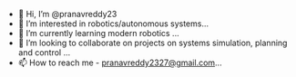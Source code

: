 - 👋 Hi, I’m @pranavreddy23
- 👀 I’m interested in robotics/autonomous systems...
- 🌱 I’m currently learning modern robotics ...
- 💞️ I’m looking to collaborate on projects on systems simulation, planning and control ...
- 📫 How to reach me - pranavreddy2327@gmail.com...

<!---
pranavreddy23/pranavreddy23 is a ✨ special ✨ repository because its `README.md` (this file) appears on your GitHub profile.
You can click the Preview link to take a look at your changes.
--->

